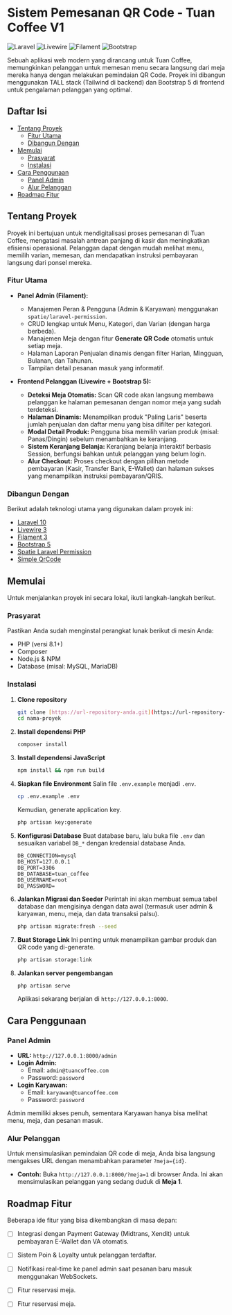 # Sistem Pemesanan QR Code - Tuan Coffee V1

![Laravel](https://img.shields.io/badge/Laravel-10-FF2D20?style=for-the-badge&logo=laravel)
![Livewire](https://img.shields.io/badge/Livewire-3-4d56e0?style=for-the-badge)
![Filament](https://img.shields.io/badge/Filament-3-f59e0b?style=for-the-badge)
![Bootstrap](https://img.shields.io/badge/Bootstrap-5-7952B3?style=for-the-badge&logo=bootstrap)

Sebuah aplikasi web modern yang dirancang untuk Tuan Coffee, memungkinkan pelanggan untuk memesan menu secara langsung dari meja mereka hanya dengan melakukan pemindaian QR Code. Proyek ini dibangun menggunakan TALL stack (Tailwind di backend) dan Bootstrap 5 di frontend untuk pengalaman pelanggan yang optimal.

## Daftar Isi
- [Tentang Proyek](#tentang-proyek)
  - [Fitur Utama](#fitur-utama)
  - [Dibangun Dengan](#dibangun-dengan)
- [Memulai](#memulai)
  - [Prasyarat](#prasyarat)
  - [Instalasi](#instalasi)
- [Cara Penggunaan](#cara-penggunaan)
  - [Panel Admin](#panel-admin)
  - [Alur Pelanggan](#alur-pelanggan)
- [Roadmap Fitur](#roadmap-fitur)

## Tentang Proyek

Proyek ini bertujuan untuk mendigitalisasi proses pemesanan di Tuan Coffee, mengatasi masalah antrean panjang di kasir dan meningkatkan efisiensi operasional. Pelanggan dapat dengan mudah melihat menu, memilih varian, memesan, dan mendapatkan instruksi pembayaran langsung dari ponsel mereka.

### Fitur Utama

* **Panel Admin (Filament):**
    * Manajemen Peran & Pengguna (Admin & Karyawan) menggunakan `spatie/laravel-permission`.
    * CRUD lengkap untuk Menu, Kategori, dan Varian (dengan harga berbeda).
    * Manajemen Meja dengan fitur **Generate QR Code** otomatis untuk setiap meja.
    * Halaman Laporan Penjualan dinamis dengan filter Harian, Mingguan, Bulanan, dan Tahunan.
    * Tampilan detail pesanan masuk yang informatif.

* **Frontend Pelanggan (Livewire + Bootstrap 5):**
    * **Deteksi Meja Otomatis:** Scan QR code akan langsung membawa pelanggan ke halaman pemesanan dengan nomor meja yang sudah terdeteksi.
    * **Halaman Dinamis:** Menampilkan produk "Paling Laris" beserta jumlah penjualan dan daftar menu yang bisa difilter per kategori.
    * **Modal Detail Produk:** Pengguna bisa memilih varian produk (misal: Panas/Dingin) sebelum menambahkan ke keranjang.
    * **Sistem Keranjang Belanja:** Keranjang belanja interaktif berbasis Session, berfungsi bahkan untuk pelanggan yang belum login.
    * **Alur Checkout:** Proses checkout dengan pilihan metode pembayaran (Kasir, Transfer Bank, E-Wallet) dan halaman sukses yang menampilkan instruksi pembayaran/QRIS.

### Dibangun Dengan

Berikut adalah teknologi utama yang digunakan dalam proyek ini:

* [Laravel 10](https://laravel.com/)
* [Livewire 3](https://livewire.laravel.com/)
* [Filament 3](https://filamentphp.com/)
* [Bootstrap 5](https://getbootstrap.com/)
* [Spatie Laravel Permission](https://spatie.be/docs/laravel-permission/v1/introduction)
* [Simple QrCode](https://www.simplesoftware.io/docs/simple-qrcode)

## Memulai

Untuk menjalankan proyek ini secara lokal, ikuti langkah-langkah berikut.

### Prasyarat

Pastikan Anda sudah menginstal perangkat lunak berikut di mesin Anda:
* PHP (versi 8.1+)
* Composer
* Node.js & NPM
* Database (misal: MySQL, MariaDB)

### Instalasi

1.  **Clone repository**
    ```sh
    git clone [https://url-repository-anda.git](https://url-repository-anda.git)
    cd nama-proyek
    ```

2.  **Install dependensi PHP**
    ```sh
    composer install
    ```

3.  **Install dependensi JavaScript**
    ```sh
    npm install && npm run build
    ```

4.  **Siapkan file Environment**
    Salin file `.env.example` menjadi `.env`.
    ```sh
    cp .env.example .env
    ```
    Kemudian, generate application key.
    ```sh
    php artisan key:generate
    ```

5.  **Konfigurasi Database**
    Buat database baru, lalu buka file `.env` dan sesuaikan variabel `DB_*` dengan kredensial database Anda.
    ```env
    DB_CONNECTION=mysql
    DB_HOST=127.0.0.1
    DB_PORT=3306
    DB_DATABASE=tuan_coffee
    DB_USERNAME=root
    DB_PASSWORD=
    ```

6.  **Jalankan Migrasi dan Seeder**
    Perintah ini akan membuat semua tabel database dan mengisinya dengan data awal (termasuk user admin & karyawan, menu, meja, dan data transaksi palsu).
    ```sh
    php artisan migrate:fresh --seed
    ```

7.  **Buat Storage Link**
    Ini penting untuk menampilkan gambar produk dan QR code yang di-generate.
    ```sh
    php artisan storage:link
    ```

8.  **Jalankan server pengembangan**
    ```sh
    php artisan serve
    ```
    Aplikasi sekarang berjalan di `http://127.0.0.1:8000`.

## Cara Penggunaan

### Panel Admin

* **URL:** `http://127.0.0.1:8000/admin`
* **Login Admin:**
    * Email: `admin@tuancoffee.com`
    * Password: `password`
* **Login Karyawan:**
    * Email: `karyawan@tuancoffee.com`
    * Password: `password`

Admin memiliki akses penuh, sementara Karyawan hanya bisa melihat menu, meja, dan pesanan masuk.

### Alur Pelanggan

Untuk mensimulasikan pemindaian QR code di meja, Anda bisa langsung mengakses URL dengan menambahkan parameter `?meja={id}`.

* **Contoh:** Buka `http://127.0.0.1:8000/?meja=1` di browser Anda.
    Ini akan mensimulasikan pelanggan yang sedang duduk di **Meja 1**.

## Roadmap Fitur

Beberapa ide fitur yang bisa dikembangkan di masa depan:
* [ ] Integrasi dengan Payment Gateway (Midtrans, Xendit) untuk pembayaran E-Wallet dan VA otomatis.
* [ ] Sistem Poin & Loyalty untuk pelanggan terdaftar.
* [ ] Notifikasi real-time ke panel admin saat pesanan baru masuk menggunakan WebSockets.
* [ ] Fitur reservasi meja.
* [ ] Fitur reservasi meja.

